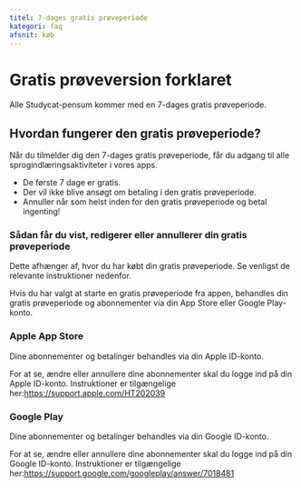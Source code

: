 ```yaml
---
titel: 7-dages gratis prøveperiode
kategori: faq
afsnit: køb
---
```

# Gratis prøveversion forklaret


Alle Studycat-pensum kommer med en 7\-dages gratis prøveperiode. 


## Hvordan fungerer den gratis prøveperiode?


Når du tilmelder dig den 7\-dages gratis prøveperiode, får du adgang til alle sprogindlæringsaktiviteter i vores apps. 


* De første 7 dage er gratis.
* Der vil ikke blive ansøgt om betaling i den gratis prøveperiode.
* Annuller når som helst inden for den gratis prøveperiode og betal ingenting!


### Sådan får du vist, redigerer eller annullerer din gratis prøveperiode


Dette afhænger af, hvor du har købt din gratis prøveperiode. Se venligst de relevante instruktioner nedenfor.


Hvis du har valgt at starte en gratis prøveperiode fra appen, behandles din gratis prøveperiode og abonnementer via din App Store eller Google Play-konto.



### Apple App Store


Dine abonnementer og betalinger behandles via din Apple ID-konto.


For at se, ændre eller annullere dine abonnementer skal du logge ind på din Apple ID-konto. Instruktioner er tilgængelige her:<https://support.apple.com/HT202039>



### Google Play


Dine abonnementer og betalinger behandles via din Google ID-konto.


For at se, ændre eller annullere dine abonnementer skal du logge ind på din Google ID-konto. Instruktioner er tilgængelige her:<https://support.google.com/googleplay/answer/7018481>